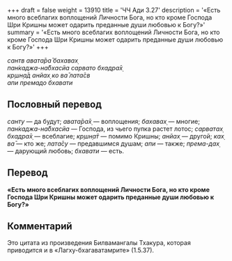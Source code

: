 +++
draft = false
weight = 13910
title = 'ЧЧ Ади 3.27'
description = '«Есть много всеблагих воплощений Личности Бога, но кто кроме Господа Шри Кришны может одарить преданные души любовью к Богу?»'
summary = '«Есть много всеблагих воплощений Личности Бога, но кто кроме Господа Шри Кришны может одарить преданные души любовью к Богу?»'
+++

_сантв авата̄ра̄ бахавах̣  
пан̇каджа-на̄бхасйа сарвато бхадра̄х̣  
кр̣шн̣а̄д анйах̣ ко ва̄ лата̄св  
апи премадо бхавати_

## Пословный перевод

_санту_ — да будут; _авата̄ра̄х̣_ — воплощения; _бахавах̣_ — многие; _пан̇каджа_\-_на̄бхасйа_ — Господа, из чьего пупка растет лотос; _сарватах̣_ _бхадра̄х̣_ — всеблагие; _кр̣шн̣а̄т_ — помимо Кришны; _анйах̣_ — другой; _ках̣_ _ва̄_ — кто же; _лата̄су_ — предавшимся душам; _апи_ — также; _према_\-_дах̣_ — дарующий любовь; _бхавати_ — есть.

## Перевод

**«Есть много всеблагих воплощений Личности Бога, но кто кроме Господа Шри Кришны может одарить преданные души любовью к Богу?»**

## Комментарий

Это цитата из произведения Билвамангалы Тхакура, которая приводится и в «Лагху-бхагаватамрите» (1.5.37).
